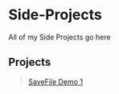 # Side-Projects
All of my Side Projects go here


## Projects
> [SaveFile Demo 1](https://github.com/Henrisen/Side-Projects/blob/main/savefile_demo_1/README.md)
